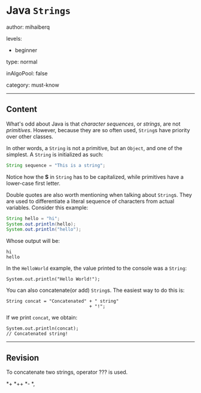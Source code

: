 # Java `Strings`
author: mihaiberq

levels:

  - beginner

type: normal

inAlgoPool: false

category: must-know

---
## Content

What's odd about Java is that *character sequences*, or *strings*, are not *primitives*. However, because they are so often used, `String`s have priority over other classes.

In other words, a `String` is not a primitive, but an `Object`, and one of the simplest. A `String` is initialized as such:
```java
String sequence = "This is a string";
```
Notice how the **S** in `String` has to be capitalized, while primitives have a lower-case first letter. 

Double quotes are also worth mentioning when talking about `String`s. They are used to differentiate a literal sequence of characters from actual variables. Consider this example:
```java
String hello = "hi";
System.out.println(hello);
System.out.println("hello");
```
Whose output will be:
```shell
hi
hello
```

In the `HelloWorld` example, the value printed to the console was a `String`:
```
System.out.println("Hello World!");
```
You can also concatenate(or add) `String`s. The easiest way to do this is:
```
String concat = "Concatenated" + " string"
                               + "!";
```
If we print `concat`, we obtain:
```
System.out.println(concat);
// Concatenated string!
```

---
## Revision

To concatenate two strings, operator ??? is used.

*+
*++
*-
*,
